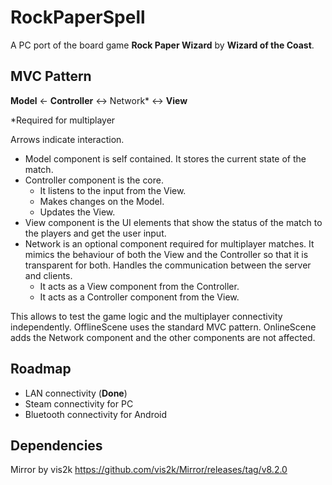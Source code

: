 # RockPaperSpell

A PC port of the board game **Rock Paper Wizard** by **Wizard of the Coast**.

## MVC Pattern

**Model** <- **Controller** <-> Network* <-> **View**

*Required for multiplayer

Arrows indicate interaction.

- Model component is self contained. It stores the current state of the match.
- Controller component is the core. 
  * It listens to the input from the View. 
  * Makes changes on the Model.
  * Updates the View.
- View component is the UI elements that show the status of the match to the players and get the user input.
- Network is an optional component required for multiplayer matches. It mimics the behaviour of both the View and the Controller so that it is transparent for both. Handles the communication between the server and clients.
  * It acts as a View component from the Controller.
  * It acts as a Controller component from the View.

This allows to test the game logic and the multiplayer connectivity independently. 
OfflineScene uses the standard MVC pattern.
OnlineScene adds the Network component and the other components are not affected.

## Roadmap

- LAN connectivity (**Done**)
- Steam connectivity for PC
- Bluetooth connectivity for Android

## Dependencies

Mirror by vis2k https://github.com/vis2k/Mirror/releases/tag/v8.2.0
